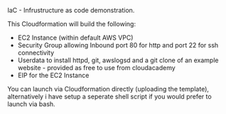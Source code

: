 <p>IaC - Infrustructure as code demonstration.</p>
<p>This Cloudformation will build the following:</p>
<ul>
<li>EC2 Instance (within default AWS VPC)</li>
<li>Security Group allowing Inbound port 80 for http and port 22 for ssh connectivity</li>
<li>Userdata to install httpd, git, awslogsd and a git clone of an example website - provided as free to use from cloudacademy</li>
<li>EIP for the EC2 Instance</li>
</ul>
<p>You can launch via Cloudformation directly (uploading the template), alternatively i have setup a seperate shell script if you would prefer to launch via bash.</p>
<p>&nbsp;</p>
